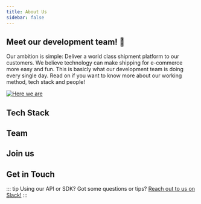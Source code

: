 ```yaml
---
title: About Us
sidebar: false
---
```




## Meet our development team! :tada: 


Our ambition is simple: Deliver a world class shipment platform to our customers. We believe technology can make shipping for e-commerce more easy and fun. This is basicly what our development team is doing every single day. Read on if you want to know more about our working method, tech stack and people!

[![Here we are](https://i.insider.com/53ad81c8eab8eadb134f8cb8?width=400)](https://www.youtube.com/watch?v=Mayz5q9yyNI)


## Tech Stack
<Stack class="lg:grid-cols-5 md:grid-cols-4 grid-cols-3">
  <MPImg src="/techstack/php.svg" alt="php logo" />
  <MPImg src="/techstack/AWS.svg" alt="AWS logo" />
  <MPImg src="/techstack/TS.svg" alt="typescript logo" />
  <MPImg src="/techstack/JS.svg" alt="javascript logo" />
   <MPImg src="/techstack/vue.svg" alt="Vue logo" />
</Stack>




## Team




## Join us

## Get in Touch



::: tip
Using our API or SDK? Got some questions or tips? [Reach out to us on Slack!](https://join.slack.com/t/myparcel-dev/shared_invite/enQtNDkyNTg3NzA1MjM4LWQ5MWE5MTQ3MDg4YjU5NzdjYjk0OTY1ZDJiYjU5YzJjNzk3Yzk3NGY0OWFkZDU4MDYwZDEyZDlhZTgzOWM1MjI)
:::
